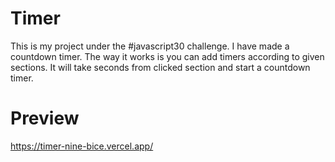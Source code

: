 # Timer
This is my project under the #javascript30 challenge. I have made a countdown timer. The way it works is you can add timers according to given sections. It will take seconds from clicked section and start a countdown timer.
# Preview
https://timer-nine-bice.vercel.app/
